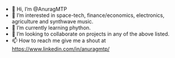 - 👋 Hi, I’m @AnuragMTP
- 👀 I’m interested in space-tech, finance/economics, electronics, agriculture and synthwave music.
- 🌱 I’m currently learning phython.
- 💞️ I’m looking to collaborate on projects in any of the above listed.
- 📫 How to reach me give me a shout at https://www.linkedin.com/in/anuragmtp/ 

<!---
AnuragMTP/AnuragMTP is a ✨ special ✨ repository because its `README.md` (this file) appears on your GitHub profile.
You can click the Preview link to take a look at your changes.
--->

